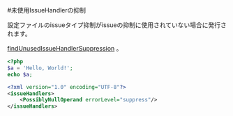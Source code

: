 #未使用IssueHandlerの抑制

設定ファイルのissueタイプ抑制がissueの抑制に使用されていない場合に発行されます。

[findUnusedIssueHandlerSuppression](../configuration.md#findunusedissuehandlersuppression) 。 

```php
<?php
$a = 'Hello, World!';
echo $a;
```
```xml
<?xml version="1.0" encoding="UTF-8"?>
<issueHandlers>
    <PossiblyNullOperand errorLevel="suppress"/>
</issueHandlers>
```
